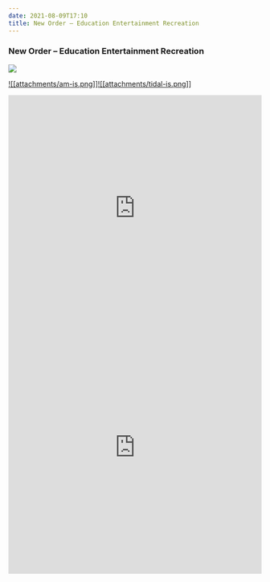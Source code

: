 ```yaml
---
date: 2021-08-09T17:10
title: New Order – Education Entertainment Recreation
---
```

### New Order – Education Entertainment Recreation
[![](https://img.discogs.com/sZmFm3jXajMeMHeO5i1NqmuYv8I=/fit-in/600x606/filters:strip_icc():format(jpeg):mode_rgb():quality(90)/discogs-images/R-18680329-1620739711-5381.jpeg.jpg)][1] 

[1]: https://www.discogs.com/release/18680329
[2]: https://music.apple.com/us/album/1552723210
[3]: https://listen.tidal.com/album/182086077

[![[attachments/am-is.png]]][2][![[attachments/tidal-is.png]]][3]

<iframe allow="autoplay *; encrypted-media *; fullscreen *" frameborder="0" height="450" style="width:100%;max-width:660px;overflow:hidden;background:transparent;" sandbox="allow-forms allow-popups allow-same-origin allow-scripts allow-storage-access-by-user-activation allow-top-navigation-by-user-activation" src="https://embed.music.apple.com/us/album/turn-blue/1552723210"></iframe>
<div style="position: relative; padding-bottom: 100%; height: 0; overflow: hidden; max-width: 100%;"><iframe src="https://embed.tidal.com/albums/182086077?layout=gridify" frameborder= "0" allowfullscreen style="position: absolute; top: 0; left: 0; width: 100%; height: 1px; min-height: 100%; margin: 0 auto;"></iframe></div>